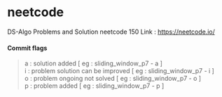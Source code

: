 # neetcode

DS-Algo Problems and Solution neetcode 150
Link : https://neetcode.io/

#### Commit flags

> a : solution added [ eg : sliding_window_p7 - a ] <br/>
> i : problem solution can be improved [ eg : sliding_window_p7 - i ] <br/>
> o : problem ongoing not solved [ eg : sliding_window_p7 - o ] <br/>
> p : problem added [ eg : sliding_window_p7 - p ] <br/>
